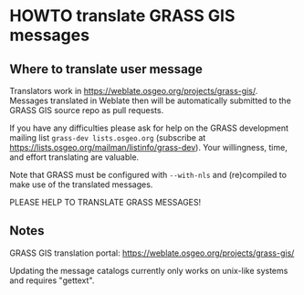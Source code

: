 # HOWTO translate GRASS GIS messages

## Where to translate user message

Translators work in <https://weblate.osgeo.org/projects/grass-gis/>.
Messages translated in Weblate then will be automatically submitted to the
GRASS GIS source repo as pull requests.

If you have any difficulties please ask for help
on the GRASS development mailing list `grass-dev lists.osgeo.org`
(subscribe at <https://lists.osgeo.org/mailman/listinfo/grass-dev>). Your
willingness, time, and effort translating are valuable.

Note that GRASS must be configured with `--with-nls` and (re)compiled
to make use of the translated messages.

PLEASE HELP TO TRANSLATE GRASS MESSAGES!

## Notes

GRASS GIS translation portal: <https://weblate.osgeo.org/projects/grass-gis/>

Updating the message catalogs currently only works on
unix-like systems and requires "gettext".
